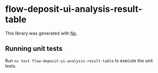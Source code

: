 # flow-deposit-ui-analysis-result-table

This library was generated with [Nx](https://nx.dev).

## Running unit tests

Run `nx test flow-deposit-ui-analysis-result-table` to execute the unit tests.
